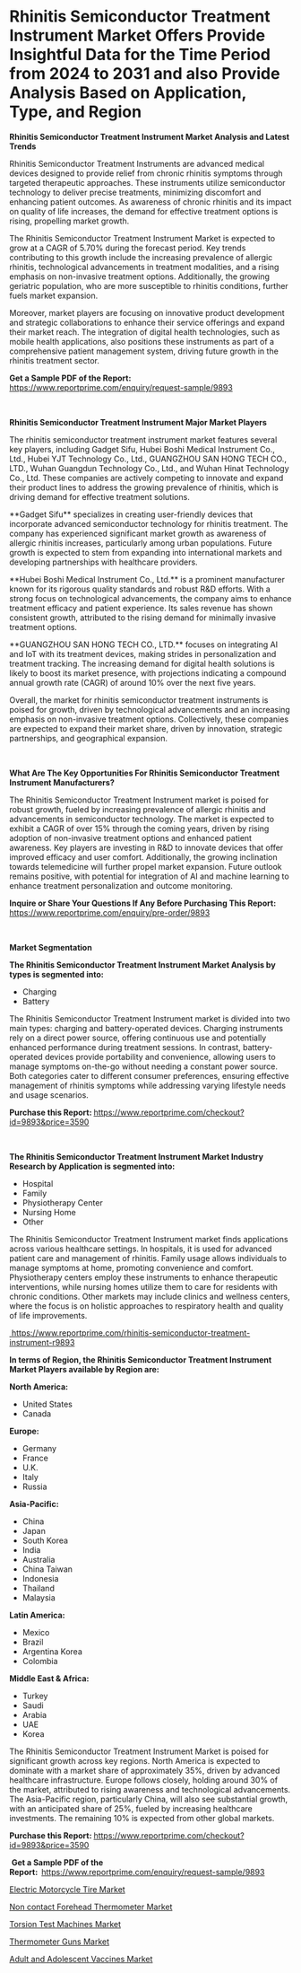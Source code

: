 <p><h1>Rhinitis Semiconductor Treatment Instrument Market Offers Provide Insightful Data for the Time Period from 2024 to 2031 and also Provide Analysis Based on Application, Type, and Region</h1></p><p><strong>Rhinitis Semiconductor Treatment Instrument Market Analysis and Latest Trends</strong></p>
<p><p>Rhinitis Semiconductor Treatment Instruments are advanced medical devices designed to provide relief from chronic rhinitis symptoms through targeted therapeutic approaches. These instruments utilize semiconductor technology to deliver precise treatments, minimizing discomfort and enhancing patient outcomes. As awareness of chronic rhinitis and its impact on quality of life increases, the demand for effective treatment options is rising, propelling market growth.</p><p>The Rhinitis Semiconductor Treatment Instrument Market is expected to grow at a CAGR of 5.70% during the forecast period. Key trends contributing to this growth include the increasing prevalence of allergic rhinitis, technological advancements in treatment modalities, and a rising emphasis on non-invasive treatment options. Additionally, the growing geriatric population, who are more susceptible to rhinitis conditions, further fuels market expansion. </p><p>Moreover, market players are focusing on innovative product development and strategic collaborations to enhance their service offerings and expand their market reach. The integration of digital health technologies, such as mobile health applications, also positions these instruments as part of a comprehensive patient management system, driving future growth in the rhinitis treatment sector.</p></p>
<p><strong>Get a Sample PDF of the Report:&nbsp;</strong> <a href="https://www.reportprime.com/enquiry/request-sample/9893?utm_campaign=1420&utm_medium=2&utm_source=Github&utm_content=ia&utm_term=28112024&utm_id=rhinitis-semiconductor-treatment-instrument">https://www.reportprime.com/enquiry/request-sample/9893</a></p>
<p>&nbsp;</p>
<p><strong>Rhinitis Semiconductor Treatment Instrument Major Market Players</strong></p>
<p><p>The rhinitis semiconductor treatment instrument market features several key players, including Gadget Sifu, Hubei Boshi Medical Instrument Co., Ltd., Hubei YJT Technology Co., Ltd., GUANGZHOU SAN HONG TECH CO., LTD., Wuhan Guangdun Technology Co., Ltd., and Wuhan Hinat Technology Co., Ltd. These companies are actively competing to innovate and expand their product lines to address the growing prevalence of rhinitis, which is driving demand for effective treatment solutions.</p><p>**Gadget Sifu** specializes in creating user-friendly devices that incorporate advanced semiconductor technology for rhinitis treatment. The company has experienced significant market growth as awareness of allergic rhinitis increases, particularly among urban populations. Future growth is expected to stem from expanding into international markets and developing partnerships with healthcare providers.</p><p>**Hubei Boshi Medical Instrument Co., Ltd.** is a prominent manufacturer known for its rigorous quality standards and robust R&D efforts. With a strong focus on technological advancements, the company aims to enhance treatment efficacy and patient experience. Its sales revenue has shown consistent growth, attributed to the rising demand for minimally invasive treatment options.</p><p>**GUANGZHOU SAN HONG TECH CO., LTD.** focuses on integrating AI and IoT with its treatment devices, making strides in personalization and treatment tracking. The increasing demand for digital health solutions is likely to boost its market presence, with projections indicating a compound annual growth rate (CAGR) of around 10% over the next five years.</p><p>Overall, the market for rhinitis semiconductor treatment instruments is poised for growth, driven by technological advancements and an increasing emphasis on non-invasive treatment options. Collectively, these companies are expected to expand their market share, driven by innovation, strategic partnerships, and geographical expansion.</p></p>
<p>&nbsp;</p>
<p><strong>What Are The Key Opportunities For Rhinitis Semiconductor Treatment Instrument Manufacturers?</strong></p>
<p><p>The Rhinitis Semiconductor Treatment Instrument market is poised for robust growth, fueled by increasing prevalence of allergic rhinitis and advancements in semiconductor technology. The market is expected to exhibit a CAGR of over 15% through the coming years, driven by rising adoption of non-invasive treatment options and enhanced patient awareness. Key players are investing in R&D to innovate devices that offer improved efficacy and user comfort. Additionally, the growing inclination towards telemedicine will further propel market expansion. Future outlook remains positive, with potential for integration of AI and machine learning to enhance treatment personalization and outcome monitoring.</p></p>
<p><strong>Inquire or Share Your Questions If Any Before Purchasing This Report:</strong> <a href="https://www.reportprime.com/enquiry/pre-order/9893?utm_campaign=1420&utm_medium=2&utm_source=Github&utm_content=ia&utm_term=28112024&utm_id=rhinitis-semiconductor-treatment-instrument">https://www.reportprime.com/enquiry/pre-order/9893</a></p>
<p>&nbsp;</p>
<p><strong>Market Segmentation</strong></p>
<p><strong>The Rhinitis Semiconductor Treatment Instrument Market Analysis by types is segmented into:</strong></p>
<p><ul><li>Charging</li><li>Battery</li></ul></p>
<p><p>The Rhinitis Semiconductor Treatment Instrument market is divided into two main types: charging and battery-operated devices. Charging instruments rely on a direct power source, offering continuous use and potentially enhanced performance during treatment sessions. In contrast, battery-operated devices provide portability and convenience, allowing users to manage symptoms on-the-go without needing a constant power source. Both categories cater to different consumer preferences, ensuring effective management of rhinitis symptoms while addressing varying lifestyle needs and usage scenarios.</p></p>
<p><strong>Purchase this Report:&nbsp;</strong><a href="https://www.reportprime.com/checkout?id=9893&price=3590&utm_campaign=1420&utm_medium=2&utm_source=Github&utm_content=ia&utm_term=28112024&utm_id=rhinitis-semiconductor-treatment-instrument">https://www.reportprime.com/checkout?id=9893&price=3590</a></p>
<p>&nbsp;</p>
<p><strong>The Rhinitis Semiconductor Treatment Instrument Market Industry Research by Application is segmented into:</strong></p>
<p><ul><li>Hospital</li><li>Family</li><li>Physiotherapy Center</li><li>Nursing Home</li><li>Other</li></ul></p>
<p><p>The Rhinitis Semiconductor Treatment Instrument market finds applications across various healthcare settings. In hospitals, it is used for advanced patient care and management of rhinitis. Family usage allows individuals to manage symptoms at home, promoting convenience and comfort. Physiotherapy centers employ these instruments to enhance therapeutic interventions, while nursing homes utilize them to care for residents with chronic conditions. Other markets may include clinics and wellness centers, where the focus is on holistic approaches to respiratory health and quality of life improvements.</p></p>
<p><a href="https://www.reportprime.com/rhinitis-semiconductor-treatment-instrument-r9893?utm_campaign=1420&utm_medium=2&utm_source=Github&utm_content=ia&utm_term=28112024&utm_id=rhinitis-semiconductor-treatment-instrument">&nbsp;https://www.reportprime.com/rhinitis-semiconductor-treatment-instrument-r9893</a></p>
<p><strong>In terms of Region, the Rhinitis Semiconductor Treatment Instrument Market Players available by Region are:</strong></p>
<p>
    <p> <strong> North America: </strong>
        <ul>
            <li>United States</li>
            <li>Canada</li>
        </ul>
        </p> 
    <p> <strong> Europe: </strong>
        <ul>
            <li>Germany</li>
            <li>France</li>
            <li>U.K.</li>
            <li>Italy</li>
            <li>Russia</li>
        </ul>
        </p> 
    <p> <strong> Asia-Pacific: </strong>
        <ul>
            <li>China</li>
            <li>Japan</li>
            <li>South Korea</li>
            <li>India</li>
            <li>Australia</li>
            <li>China Taiwan</li>
            <li>Indonesia</li>
            <li>Thailand</li>
            <li>Malaysia</li>
        </ul>
        </p> 
    <p> <strong> Latin America: </strong>
        <ul>
            <li>Mexico</li>
            <li>Brazil</li>
            <li>Argentina Korea</li>
            <li>Colombia</li>
        </ul>
        </p> 
    <p> <strong> Middle East & Africa: </strong>
        <ul>
            <li>Turkey</li>
            <li>Saudi</li>
            <li>Arabia</li>
            <li>UAE</li>
            <li>Korea</li>
        </ul>
    </p>
    </p>
<p><p>The Rhinitis Semiconductor Treatment Instrument Market is poised for significant growth across key regions. North America is expected to dominate with a market share of approximately 35%, driven by advanced healthcare infrastructure. Europe follows closely, holding around 30% of the market, attributed to rising awareness and technological advancements. The Asia-Pacific region, particularly China, will also see substantial growth, with an anticipated share of 25%, fueled by increasing healthcare investments. The remaining 10% is expected from other global markets.</p></p>
<p><strong>Purchase this Report: </strong><a href="https://www.reportprime.com/checkout?id=9893&price=3590&utm_campaign=1420&utm_medium=2&utm_source=Github&utm_content=ia&utm_term=28112024&utm_id=rhinitis-semiconductor-treatment-instrument">https://www.reportprime.com/checkout?id=9893&price=3590</a></p>
<p>&nbsp;<strong>Get a Sample PDF of the Report:&nbsp;&nbsp;</strong><a href="https://www.reportprime.com/enquiry/request-sample/9893?utm_campaign=1420&utm_medium=2&utm_source=Github&utm_content=ia&utm_term=28112024&utm_id=rhinitis-semiconductor-treatment-instrument">https://www.reportprime.com/enquiry/request-sample/9893</a></p>
<p><strong></strong></p>
<p><p><a href="https://www.linkedin.com/pulse/electric-motorcycle-tire-market-forecasts-trends-impact-analysis-0at8c?utm_campaign=1420&utm_medium=2&utm_source=Github&utm_content=ia&utm_term=28112024&utm_id=rhinitis-semiconductor-treatment-instrument">Electric Motorcycle Tire Market</a></p><p><a href="https://github.com/castoriffic/Market-Research-Report-List-5/blob/main/non-contact-forehead-thermometer-market.md?utm_campaign=1420&utm_medium=2&utm_source=Github&utm_content=ia&utm_term=28112024&utm_id=rhinitis-semiconductor-treatment-instrument">Non contact Forehead Thermometer Market</a></p><p><a href="https://www.linkedin.com/pulse/global-torsion-test-machines-market-opportunities-forecast-khdme?utm_campaign=1420&utm_medium=2&utm_source=Github&utm_content=ia&utm_term=28112024&utm_id=rhinitis-semiconductor-treatment-instrument">Torsion Test Machines Market</a></p><p><a href="https://github.com/darenph8er/Market-Research-Report-List-1/blob/main/thermometer-guns-market.md?utm_campaign=1420&utm_medium=2&utm_source=Github&utm_content=ia&utm_term=28112024&utm_id=rhinitis-semiconductor-treatment-instrument">Thermometer Guns Market</a></p><p><a href="https://issuu.com/reportprime-2/docs/adult-and-adolescent-vaccines-marke_78a906c40792f5?utm_campaign=1420&utm_medium=2&utm_source=Github&utm_content=ia&utm_term=28112024&utm_id=rhinitis-semiconductor-treatment-instrument">Adult and Adolescent Vaccines Market</a></p></p>